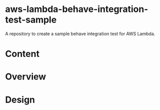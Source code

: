 # aws-lambda-behave-integration-test-sample

A repository to create a sample behave integration test for AWS Lambda.

# Content


# Overview


# Design